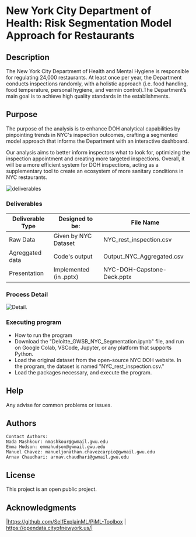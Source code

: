 # New York City Department of Health: Risk Segmentation Model Approach for Restaurants

## Description

The New York City Department of Health and Mental Hygiene is responsible for regulating 24,000 restaurants. At least once per year, the Department conducts inspections randomly, with a holistic approach (i.e. food handling, food temperature, personal hygiene, and vermin control).The Department’s main goal is to achieve high quality standards in the establishments.

## Purpose
The purpose of the analysis is to enhance DOH analytical capabilities by pinpointing trends in NYC's inspection outcomes, crafting a segmented model approach that informs the Department with an interactive dashboard.

Our analysis aims to better inform inspectors what to look for, optimizing the inspection appointment and creating more targeted inspections. Overall, it will be a more efficient system for DOH inspections, acting as a supplementary tool to create an ecosystem of more sanitary conditions in NYC restaurants.  


![deliverables](https://github.com/mchc7/Practicum---Group-10-/blob/main/deliverables_mapping.png)
### Deliverables

| Deliverable Type | Designed to be:|File Name
| --- | --- | --- |
| Raw Data | Given by NYC Dataset |NYC_rest_inspection.csv
| Agreggated data  |Code's output |Output_NYC_Aggregated.csv
| Presentation |Implemented (in .pptx) |NYC-DOH-Capstone-Deck.pptx

### Process Detail

![Detail](https://github.com/mchc7/Practicum---Group-10-/blob/main/notebook_process.png).


### Executing program

* How to run the program
* Download the "Deloitte_GWSB_NYC_Segmentation.ipynb" file, and run on Google Colab, VSCode, Jupyter, or any platform that supports Python.
* Load the original dataset from the open-source NYC DOH website. In the program, the dataset is named "NYC_rest_inspection.csv."
* Load the packages necessary, and execute the program.

## Help

Any advise for common problems or issues.
## Authors

```
Contact Authors:
Nada Mashkour: nmashkour@gwmail.gwu.edu
Emma Hudson: emmahudson@gwmail.gwu.edu
Manuel Chavez: manueljonathan.chavezcarpio@gwmail.gwu.edu
Arnav Chaudhari: arnav.chaudhari@gwmail.gwu.edu

```

## License

This project is an open public project.

## Acknowledgments
|https://github.com/SelfExplainML/PiML-Toolbox |
https://opendata.cityofnewyork.us/|
